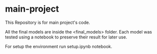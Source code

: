 # main-project
This Repository is for main project's code.

All the final models are inside the <final_models> folder.
Each model was tested using a notebook to preserve their result for later use.

For setup the environment run setup.ipynb notebook.
